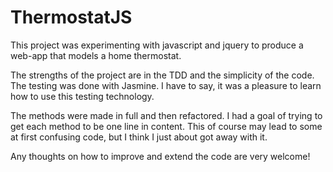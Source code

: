 # ThermostatJS
This project was experimenting with javascript and jquery to produce a web-app that models a home thermostat.


The strengths of the project are in the TDD and the simplicity of the code. The testing was done with Jasmine. I have to say, it was a pleasure to learn how to use this testing technology.

The methods were made in full and then refactored. I had a goal of trying to get each method to be one line in content. This of course may lead to some at first confusing code, but I think I just about got away with it.

Any thoughts on how to improve and extend the code are very welcome!

